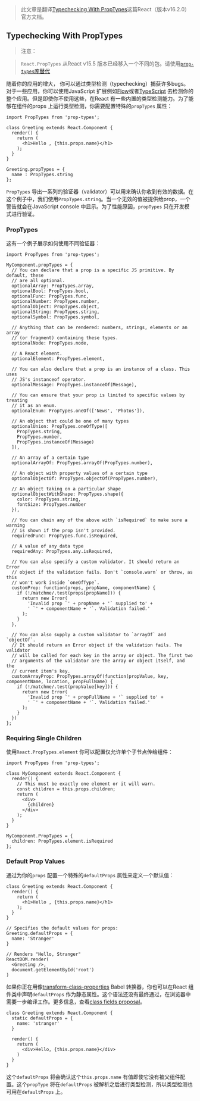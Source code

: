 > 此文章是翻译[Typechecking With PropTypes](https://reactjs.org/docs/typechecking-with-proptypes.html)这篇React（版本v16.2.0）官方文档。

## Typechecking With PropTypes

> 注意：

>`React.PropTypes` 从React v15.5 版本已经移入一个不同的包。请使用[`prop-types`库替代](https://www.npmjs.com/package/prop-types)


随着你的应用的增大， 你可以通过类型检测（typechecking）捕获许多bugs。对于一些应用，你可以使用JavaScript 扩展例如[Flow](https://flowtype.org/)或者[TypeScript](https://www.typescriptlang.org/) 去检测你的整个应用。但是即使你不使用这些，在React 有一些内置的类型检测能力。为了能够在组件的props 上运行类型检测，你需要配置特殊的`propTypes` 属性：

```
import PropTypes from 'prop-types';

class Greeting extends React.Component {
  render() {
    return (
      <h1>Hello , {this.props.name}</h1>
    );
  }
}

Greeting.propTypes = {
  name : PropTypes.string
};
```

`PropTypes` 导出一系列的验证器（validator）可以用来确认你收到有效的数据。在这个例子中，我们使用`PropTypes.string`。当一个无效的值被提供给prop，一个警告就会在JavaScript console 中显示。为了性能原因，`propTypes` 只在开发模式进行验证。

### PropTypes

这有一个例子展示如何使用不同验证器：

```
import PropTypes from 'prop-types';

MyComponent.propTypes = {
  // You can declare that a prop is a specific JS primitive. By default, these
  // are all optional.
  optionalArray: PropTypes.array,
  optionalBool: PropTypes.bool,
  optionalFunc: PropTypes.func,
  optionalNumber: PropTypes.number,
  optionalObject: PropTypes.object,
  optionalString: PropTypes.string,
  optionalSymbol: PropTypes.symbol,

  // Anything that can be rendered: numbers, strings, elements or an array
  // (or fragment) containing these types.
  optionalNode: PropTypes.node,

  // A React element.
  optionalElement: PropTypes.element,

  // You can also declare that a prop is an instance of a class. This uses
  // JS's instanceof operator.
  optionalMessage: PropTypes.instanceOf(Message),

  // You can ensure that your prop is limited to specific values by treating
  // it as an enum.
  optionalEnum: PropTypes.oneOf(['News', 'Photos']),

  // An object that could be one of many types
  optionalUnion: PropTypes.oneOfType([
    PropTypes.string,
    PropTypes.number,
    PropTypes.instanceOf(Message)
  ]),

  // An array of a certain type
  optionalArrayOf: PropTypes.arrayOf(PropTypes.number),

  // An object with property values of a certain type
  optionalObjectOf: PropTypes.objectOf(PropTypes.number),

  // An object taking on a particular shape
  optionalObjectWithShape: PropTypes.shape({
    color: PropTypes.string,
    fontSize: PropTypes.number
  }),

  // You can chain any of the above with `isRequired` to make sure a warning
  // is shown if the prop isn't provided.
  requiredFunc: PropTypes.func.isRequired,

  // A value of any data type
  requiredAny: PropTypes.any.isRequired,

  // You can also specify a custom validator. It should return an Error
  // object if the validation fails. Don't `console.warn` or throw, as this
  // won't work inside `oneOfType`.
  customProp: function(props, propName, componentName) {
    if (!/matchme/.test(props[propName])) {
      return new Error(
        'Invalid prop `' + propName + '` supplied to' +
        ' `' + componentName + '`. Validation failed.'
      );
    }
  },

  // You can also supply a custom validator to `arrayOf` and `objectOf`.
  // It should return an Error object if the validation fails. The validator
  // will be called for each key in the array or object. The first two
  // arguments of the validator are the array or object itself, and the
  // current item's key.
  customArrayProp: PropTypes.arrayOf(function(propValue, key, componentName, location, propFullName) {
    if (!/matchme/.test(propValue[key])) {
      return new Error(
        'Invalid prop `' + propFullName + '` supplied to' +
        ' `' + componentName + '`. Validation failed.'
      );
    }
  })
};
```

### Requiring Single Children

使用`React.PropTypes.element` 你可以配置仅允许单个子节点传给组件：

```
import PropTypes from 'prop-types';

class MyComponent extends React.Component {
  render() {
    // This must be exactly one element or it will warn.
    const children = this.props.children;
    return (
      <div>
        {children}
      </div>
    );
  }
}

MyComponent.PropTypes = {
  children: PropTypes.element.isRequired
};
```

### Default Prop Values

通过为你的`props` 配置一个特殊的`defaultProps` 属性来定义一个默认值：

```
class Greeting extends React.Component {
  render() {
    return (
      <h1>Hello , {this.props.name}</h1>
    );
  }
}

// Specifies the default values for props:
Greeting.defaultProps = {
  name: 'Stranger'
}

// Renders "Hello, Stranger"
ReactDOM.render(
  <Greeting />,
  document.getElementById('root')
)
```

如果你正在用像[transform-class-properties](https://babeljs.io/docs/plugins/transform-class-properties/) Babel 转换器，你也可以在React 组件类中声明`defaultProps` 作为静态属性。这个语法还没有最终通过，在浏览器中需要一步编译工作。更多信息，查看[class fields proposal](https://github.com/tc39/proposal-class-fields)。

```
class Greeting extends React.Component {
  static defaultProps = {
    name: 'stranger'
  }

  render() {
    return (
      <div>Hello, {this.props.name}</div>
    )
  }
}
```

这个`defaultProps` 将会确认这个`this.props.name` 有值即使它没有被父组件配置。这个`propType` 将在`defaultProps` 被解析之后进行类型检测，所以类型检测也可用在`defaultProps` 上。
